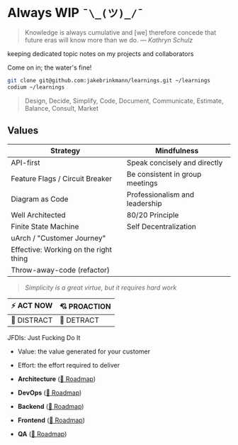 # Always WIP `¯\_(ツ)_/¯`

> Knowledge is always cumulative and [we] therefore concede that future eras will know more than we do.
>   — _Kathryn Schulz_

keeping dedicated topic notes on my projects and collaborators

Come on in; the water's fine!

```sh
git clone git@github.com:jakebrinkmann/learnings.git ~/learnings
codium ~/learnings
```

> Design, Decide, Simplify, Code, Document,
> Communicate, Estimate, Balance, Consult, Market

## Values

| **Strategy**                          | **Mindfulness**                 |
|---------------------------------------|---------------------------------|
| API-first                             | Speak concisely and directly    |
| Feature Flags / Circuit Breaker       | Be consistent in group meetings |
| Diagram as Code                       | Professionalism and leadership  |
| Well Architected                      | 80/20 Principle                 |
| Finite State Machine                  | Self Decentralization           |
| uArch / "Customer Journey"            |                                 |
| Effective: Working on the right thing |                                 |
| Throw-away-code (refactor)            |                                 |

> _Simplicity is a great virtue, but it requires hard work_

| ⚡ ACT NOW  | 💘 PROACTION |
|-------------|--------------|
| 💬 DISTRACT | 🛑 DETRACT   |

JFDIs: Just Fucking Do It
- Value: the value generated for your customer
- Effort: the effort required to deliver


- **Architecture** ([📍 Roadmap](https://roadmap.sh/software-design-architecture))
- **DevOps** ([📍 Roadmap](https://roadmap.sh/devops))
- **Backend** ([📍 Roadmap](https://roadmap.sh/backend))
- **Frontend** ([📍 Roadmap](https://roadmap.sh/frontend))
- **QA** ([📍 Roadmap](https://roadmap.sh/qa))